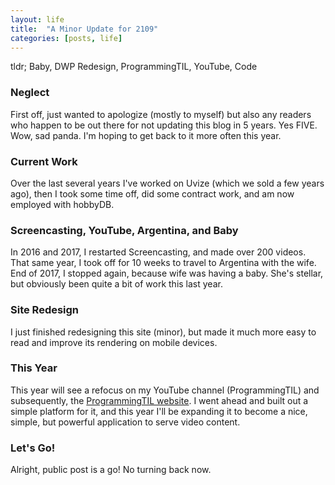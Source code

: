```yaml
---
layout: life
title:  "A Minor Update for 2109"
categories: [posts, life]
---
```

tldr; Baby, DWP Redesign, ProgrammingTIL, YouTube, Code

### Neglect

First off, just wanted to apologize (mostly to myself) but also any readers who happen to be out there for not updating this blog in 5 years. Yes FIVE. Wow, sad panda. I'm hoping to get back to it more often this year.

### Current Work

Over the last several years I've worked on Uvize (which we sold a few years ago), then I took some time off, did some contract work, and am now employed with hobbyDB.

### Screencasting, YouTube, Argentina, and Baby

In 2016 and 2017, I restarted Screencasting, and made over 200 videos. That same year, I took off for 10 weeks to travel to Argentina with the wife. End of 2017, I stopped again, because wife was having a baby. She's stellar, but obviously been quite a bit of work this last year.

### Site Redesign

I just finished redesigning this site (minor), but made it much more easy to read and improve its rendering on mobile devices.

### This Year

This year will see a refocus on my YouTube channel (ProgrammingTIL) and subsequently, the [ProgrammingTIL website](www.programmingtil.com). I went ahead and built out a simple platform for it, and this year I'll be expanding it to become a nice, simple, but powerful application to serve video content.

### Let's Go!

Alright, public post is a go! No turning back now.